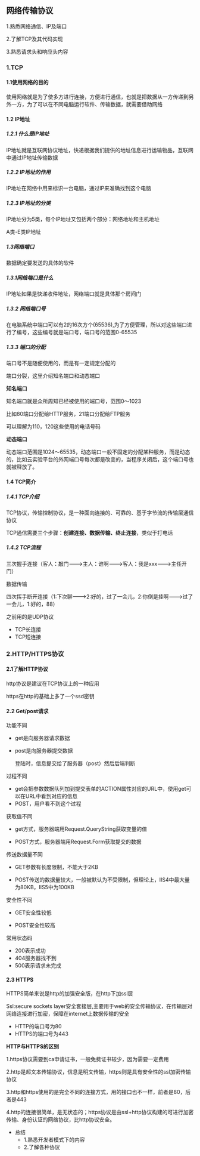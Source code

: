 ## 网络传输协议

1.熟悉网络通信、IP及端口

2.了解TCP及其代码实现

3.熟悉请求头和响应头内容



### 1.TCP

#### 1.1使用网络的目的

使用网络就是为了使多方进行连接，方便进行通信，也就是把数据从一方传递到另外一方，为了可以在不同电脑运行软件、传输数据，就需要借助网络

#### 1.2 IP地址

##### 1.2.1 什么是IP地址

IP地址就是互联网协议地址，快递根据我们提供的地址信息进行运输物品，互联网中通过IP地址传输数据

##### 1.2.2 IP地址的作用

IP地址在网络中用来标识一台电脑，通过IP来准确找到这个电脑

##### 1.2.3 IP地址的分类

IP地址分为5类，每个IP地址又包括两个部分：网络地址和主机地址

A类-E类IP地址

##### 1.3网络端口

数据确定要发送的具体的软件

##### 1.3.1网络端口是什么

IP地址如果是快递收件地址，网络端口就是具体那个房间门

##### 1.3.2 网络端口号

在电脑系统中端口可以有2的16次方个(65536),为了方便管理，所以对这些端口进行了编号，这些编号就是端口号，端口号的范围0-65535

##### 1.3.3 端口的分配

端口号不是随便使用的，而是有一定规定分配的

端口分裂，这里介绍知名端口和动态端口

**知名端口**

知名端口就是众所周知已经被使用的端口号，范围0～1023

比如80端口分配给HTTP服务，21端口分配给FTP服务

可以理解为110，120这些使用的电话号码

**动态端口**

动态端口范围是1024～65535，动态端口一般不固定的分配某种服务，而是动态的，比如云实验平台的外网端口号每次都是改变的，当程序关闭后，这个端口号也就被释放了。



#### 1.4 TCP简介

##### 1.4.1 TCP介绍

TCP协议，传输控制协议，是一种面向连接的、可靠的、基于字节流的传输层通信协议

TCP通信需要三个步骤：**创建连接、数据传输、终止连接**，类似于打电话

##### 1.4.2 TCP流程

三次握手连接（客人：敲门--->主人：谁啊--->客人：我是xxx--->主任开门）

数据传输

四次挥手断开连接（1:下次聊--->2:好的，过了一会儿，2:你倒是挂啊--->过了一会儿，1:好的，88）

之前用的是UDP协议 

- TCP长连接
- TCP短连接 



### 2.HTTP/HTTPS协议

#### 2.1了解HTTP协议

http协议是建议在TCP协议上的一种应用

https在http的基础上多了一个ssd密钥



#### **2.2 Get/post请求**

功能不同

- get是向服务器请求数据

- post是向服务器提交数据

  登陆时，信息提交给了服务器（post）然后后端判断

过程不同

- get会把参数数据队列加到提交表单的ACTION属性对应的URL中，使用get可以在URL中看到对应的信息
- POST，用户看不到这个过程

获取值不同

- get方式，服务器端用Request.QueryString获取变量的值

- POST方式，服务器端用Request.Form获取提交的数据

传送数据量不同

- GET参数有长度限制，不能大于2KB

- POST传送的数据量较大，一般被默认为不受限制，但理论上，IIS4中最大量为80KB，IIS5中为100KB

安全性不同

- GET安全性较低

- POST安全性较高

常用状态码

- 200表示成功
- 404服务器找不到
- 500表示请求未完成



#### 2.3 HTTPS

HTTPS简单来说是http的加强安全版，在http下加ssl层

Ssl:secure sockets layer安全套接层,主要用于web的安全传输协议，在传输层对网络连接进行加密，保障在internet上数据传输的安全

- HTTP的端口号为80
- HTTPS的端口号为443

**HTTP与HTTPS的区别**

1.https协议需要到ca申请证书，一般免费证书较少，因为需要一定费用

2.http是超文本传输协议，信息是明文传输，https则是具有安全性的ssl加密传输协议

3.http和https使用的是完全不同的连接方式，用的接口也不一样，前者是80，后者是443

4.http的连接很简单，是无状态的；https协议是由ssl+http协议构建的可进行加密传输、身份认证的网络协议，比http协议安全。



- 总结
  - 1.熟悉开发者模式下的内容
  - 2.了解各种协议



